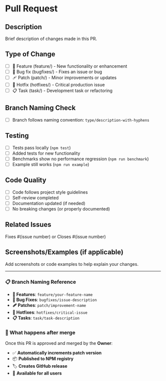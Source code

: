 # Pull Request

## Description

Brief description of changes made in this PR.

## Type of Change

- [ ] 🌟 Feature (feature/) - New functionality or enhancement
- [ ] 🐛 Bug fix (bugfixes/) - Fixes an issue or bug
- [ ] 🩹 Patch (patch/) - Minor improvements or updates
- [ ] 🚨 Hotfix (hotfixes/) - Critical production issue
- [ ] 📋 Task (task/) - Development task or refactoring

## Branch Naming Check

- [ ] Branch follows naming convention: `type/description-with-hyphens`

## Testing

- [ ] Tests pass locally (`npm test`)
- [ ] Added tests for new functionality
- [ ] Benchmarks show no performance regression (`npm run benchmark`)
- [ ] Example still works (`npm run example`)

## Code Quality

- [ ] Code follows project style guidelines
- [ ] Self-review completed
- [ ] Documentation updated (if needed)
- [ ] No breaking changes (or properly documented)

## Related Issues

Fixes #(issue number) or Closes #(issue number)

## Screenshots/Examples (if applicable)

Add screenshots or code examples to help explain your changes.

---

### 📋 Branch Naming Reference

- **🌟 Features**: `feature/your-feature-name`
- **🐛 Bug Fixes**: `bugfixes/issue-description`
- **🩹 Patches**: `patch/improvement-name`
- **🚨 Hotfixes**: `hotfixes/critical-issue`
- **📋 Tasks**: `task/task-description`

### 🚀 What happens after merge

Once this PR is approved and merged by the **Owner**:

- ✅ **Automatically increments patch version**
- 📦 **Published to NPM registry**
- 🏷️ **Creates GitHub release**
- 🎉 **Available for all users**

